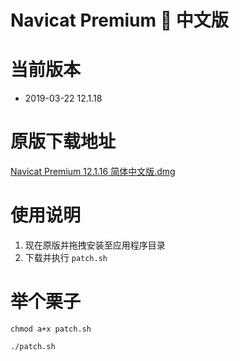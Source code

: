 # Navicat Premium 🦀 中文版

# 当前版本

 * 2019-03-22 12.1.18

# 原版下载地址

[Navicat Premium 12.1.16 简体中文版.dmg](http://download3.navicat.com/download/navicat121_premium_cs.dmg)

# 使用说明

1. 现在原版并拖拽安装至应用程序目录
2. 下载并执行 `patch.sh`

# 举个栗子

```
chmod a+x patch.sh

./patch.sh
```


